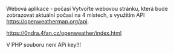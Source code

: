 Webová aplikace - počasí
Vytvořte webovou stránku, která bude zobrazovat aktuální počasí na 4 místech, s využitím API https://openweathermap.org/api.

https://0ndra.4fan.cz/openweather/index.html

V PHP souboru není APi key!!!

